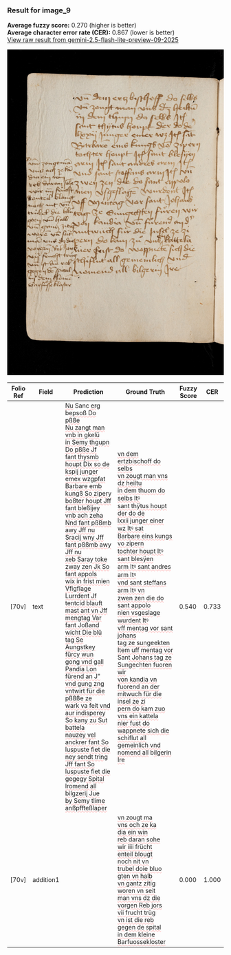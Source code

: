 ### Result for image_9
**Average fuzzy score:** 0.270 (higher is better)<br>**Average character error rate (CER):** 0.867 (lower is better)<br>[View raw result from gemini-2.5-flash-lite-preview-09-2025](https://github.com/RISE-UNIBAS/humanities_data_benchmark/blob/main/results/2025-10-24/T0286/request_T0286_image_9.json)

<img src="https://github.com/RISE-UNIBAS/humanities_data_benchmark/blob/main/benchmarks/medieval_manuscripts/images/image_9.jpg?raw=true" alt="image_9" width="800px">

<style>
.diff { text-decoration: underline; text-decoration-color: #ffcccc; text-decoration-style: wavy; }
</style>

| Folio Ref | Field | Prediction | Ground Truth | Fuzzy Score | CER |
|-----------|-------|------------|--------------|-------------|-----|
| [70v] | text | <span class="diff">Nu</span> Sanc<span class="diff"> erg</span> b<span class="diff">epsoß Do pßße<br> Nu zangt man vnb in gkelü<br> in Semy thgupn Do pßße Jf<br> fant thysmb houpt Dix so de<br> kspij junger emex wzgpfat<br> Barbare emb kungß So zipery<br> boßter houpt Jff fant bleßijey<br> vnb ach zeha Nnd fant pßßmb awy Jff nu<br> Sracij wny Jff fant pßßmb awy Jff nu<br>xeb Saray toke zway zen Jk So fant appols<br>wix in frist mien Vfigflage Lurrdent Jf<br> tentcid blauft<br> mast ant vn Jff mengtag Var fant Joßand<br>wicht Die blü tag Se Aungstkey fürcy wun<br>gong vnd gall Pandia Lon fürend an J"<br> vnd gung zng vntwirt für die pßßße ze<br> wark va feit vnd aur indisperey So kany zu Sut battela<br> nauzey vel anckrer fant So luspuste fiet die<br> ney sendt tring Jff fant So luspuste fiet die<br>gegegy Spital lromend all bilgzerij Jue<br> by Semy tlime<br> anßpffteßlaper</span> | <span class="diff">vn dem ertzbischoff do selbs<br> vn zougt man vns dz heiltu<br> in dem thuom do selbs Itꝰ<br> sant thÿtus houpt der do de<br> lxxii junger einer wz Itꝰ sat<br> Barbare eins kungs vo zipern<br> tochter houpt Itꝰ sant blesÿen<br> arm Itꝰ sant andres arm Itꝰ<br> vnd sant steffans arm Itꝰ vn<br> zwen zen die do sant appolo<br> nien vsgeslage wurdent Itꝰ<br> vff mentag vor sant johans<br> tag ze sungeekten Item uff mentag vor</span> San<span class="diff">t Johans tag ze Sunge</span>c<span class="diff">hten fuoren wir<br> von kandia vn fuorend an der<br> mitwuch für die insel ze zi<br> pern do kam zuo vns ein kattela<br> nier fust do wappnete sich die<br> schiflut all gemeinlich vnd<br> nomend all</span> b<span class="diff">ilgerin Ire</span> | 0.540 | 0.733 |
| [70v] | addition1 |  | <span class="diff">vn zougt ma<br> vns och ze ka<br> dia ein win<br> reb daran sohe<br> wir iiii frücht<br> enteil blougt<br> noch nit vn<br> trubel doie bluo<br> gten vn halb<br> vn gantz zitig<br> woren vn seit<br> man vns dz die<br> vorgen Reb jors<br> vii frucht trüg<br> vn ist die reb<br> gegen de spital<br> in dem kleine<br> Barfuossekloster</span> | 0.000 | 1.000 |
